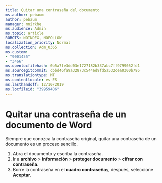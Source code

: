 ```yaml
---
title: Quitar una contraseña del documento
ms.author: pebaum
author: pebaum
manager: mnirkhe
ms.audience: Admin
ms.topic: article
ROBOTS: NOINDEX, NOFOLLOW
localization_priority: Normal
ms.collection: Adm_O365
ms.custom:
- "9001455"
- "3466"
ms.openlocfilehash: 0b5a7fe3dd03e1727182b337abc7ff9799052fd1
ms.sourcegitcommit: cbbd46fa9a32873c5446d9fd5a532cea0300b795
ms.translationtype: MT
ms.contentlocale: es-ES
ms.lasthandoff: 12/10/2019
ms.locfileid: "39959406"
---
```

# <a name="remove-a-password-from-a-word-document"></a>Quitar una contraseña de un documento de Word

Siempre que conozca la contraseña original, quitar una contraseña de un documento es un proceso sencillo.

1. Abra el documento y escriba la contraseña.
2. Ir a **archivo** > **información** > **proteger documento** > **cifrar con contraseña**.
3. Borre la contraseña en el **cuadro contraseña**y, después, seleccione **Aceptar**.